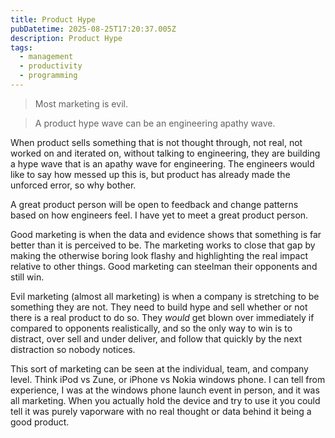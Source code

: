 ```yaml
---
title: Product Hype
pubDatetime: 2025-08-25T17:20:37.005Z
description: Product Hype
tags: 
  - management
  - productivity
  - programming
---
```


> Most marketing is evil.

> A product hype wave can be an engineering apathy wave.

When product sells something that is not thought through, not real, not worked
on and iterated on, without talking to engineering, they are building a hype
wave that is an apathy wave for engineering. The engineers would like to say how
messed up this is, but product has already made the unforced error, so why
bother.

A great product person will be open to feedback and change patterns based on how
engineers feel. I have yet to meet a great product person.

Good marketing is when the data and evidence shows that something is far better
than it is perceived to be. The marketing works to close that gap by making the
otherwise boring look flashy and highlighting the real impact relative to other
things. Good marketing can steelman their opponents and still win.

Evil marketing (almost all marketing) is when a company is stretching to be
something they are not. They need to build hype and sell whether or not there is
a real product to do so. They _would_ get blown over immediately if compared to
opponents realistically, and so the only way to win is to distract, over sell
and under deliver, and follow that quickly by the next distraction so nobody
notices.

This sort of marketing can be seen at the individual, team, and company level.
Think iPod vs Zune, or iPhone vs Nokia windows phone. I can tell from
experience, I was at the windows phone launch event in person, and it was all
marketing. When you actually hold the device and try to use it you could tell it
was purely vaporware with no real thought or data behind it being a good
product.
